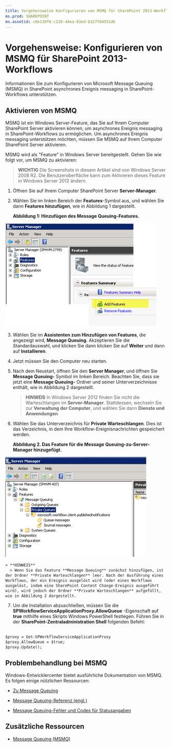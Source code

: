 ```yaml
---
title: Vorgehensweise Konfigurieren von MSMQ für SharePoint 2013-Workflows
ms.prod: SHAREPOINT
ms.assetid: c0e130f6-c210-44ea-83ed-b327f04551d6
---
```



# Vorgehensweise: Konfigurieren von MSMQ für SharePoint 2013-Workflows
Informationen Sie zum Konfigurieren von Microsoft Message Queuing (MSMQ) in SharePoint asynchrones Ereignis messaging in SharePoint-Workflows unterstützen.
## Aktivieren von MSMQ

MSMQ ist ein Windows Server-Feature, das Sie auf Ihrem Computer SharePoint Server aktivieren können, um asynchrones Ereignis messaging in SharePoint-Workflows zu ermöglichen. Um asynchrones Ereignis messaging unterstützen möchten, müssen Sie MSMQ auf Ihrem Computer SharePoint Server aktivieren.
  
    
    
MSMQ wird als "Feature" in Windows Server bereitgestellt. Gehen Sie wie folgt vor, um MSMQ zu aktivieren:
  
    
    

> **WICHTIG**
> Die Screenshots in diesem Artikel sind von Windows Server 2008 R2. Die Benutzeroberfläche kann zum Aktivieren dieses Feature in Windows Server 2012 ändern.
  
    
    


1. Öffnen Sie auf Ihrem Computer SharePoint Server **Server-Manager**.
    
  
2. Wählen Sie im linken Bereich der **Features**-Symbol aus, und wählen Sie dann **Features hinzufügen**, wie in Abbildung 1 dargestellt.
    
   **Abbildung 1: Hinzufügen des Message Queuing-Features.**

  

![Abbildung 1: Hinzufügen des Message Queuing-Features.](images/ng_MsmqFeature.png)
  

  

  
3. Wählen Sie im **Assistenten zum Hinzufügen von Features**, die angezeigt wird, **Message Queuing**. Akzeptieren Sie die Standardauswahl, und klicken Sie dann klicken Sie auf **Weiter** und dann auf **Installieren**.
    
  
4. Jetzt müssen Sie den Computer neu starten.
    
  
5. Nach dem Neustart, öffnen Sie den **Server Manager**, und öffnen Sie **Message Queuing-** Symbol im linken Bereich. Beachten Sie, dass sie jetzt eine **Message Queuing-** Ordner und seiner Unterverzeichnisse enthält, wie in Abbildung 2 dargestellt.
    
    > **HINWEIS**
      > In Windows Server 2012 finden Sie nicht die Warteschlangen im **Server-Manager**. Stattdessen, wechseln Sie zur **Verwaltung der Computer**, und wählen Sie dann **Dienste und Anwendungen**.
6. Wählen Sie das Unterverzeichnis für **Private Warteschlangen**. Dies ist das Verzeichnis, in dem Ihre Workflow-Ereignisnachrichten gespeichert werden.
    
   **Abbildung 2. Das Feature für die Message Queuing-zu-Server-Manager hinzugefügt.**

  

![Abbildung 2: Das Message Queuing-Feature hinzugefügt zu Ser](images/ng_MsmqQueues.png)
  

    
    
    
    > **HINWEIS**
      > Wenn Sie das Feature **Message Queuing** zunächst hinzufügen, ist der Ordner **Private Warteschlangen** leer. Nach der Ausführung eines Workflows, der ein Ereignis ausgelöst wird (oder eines Workflows ausgelöst, indem eine SharePoint Content Change-Ereignis ausgeführt wird), wird jedoch der Ordner **Private Warteschlangen** aufgefüllt, wie in Abbildung 2 dargestellt.
7. Um die Installation abzuschließen, müssen Sie die **SPWorkflowServiceApplicationProxy.AllowQueue** -Eigenschaft auf **true** mithilfe eines Skripts Windows PowerShell festlegen. Führen Sie in der **SharePoint-Zentraladministration Shell** folgenden Befehl:
    
  ```
  
$proxy = Get-SPWorkflowServiceApplicationProxy
$proxy.AllowQueue = $true;
$proxy.Update();

  ```


## Problembehandlung bei MSMQ

Windows-Entwicklercenter bietet ausführliche Dokumentation von MSMQ. Es folgen einige nützlichen Ressourcen:
  
    
    

-  [Zu Message Queuing](http://msdn.microsoft.com/en-us/library/windows/desktop/ms706032%28v=vs.85%29.aspx)
    
  
-  [Message Queuing-Referenz (engl.)](http://msdn.microsoft.com/en-us/library/windows/desktop/ms700112%28v=vs.85%29.aspx)
    
  
-  [Message Queuing-Fehler und Codes für Statusangaben](http://msdn.microsoft.com/en-us/library/windows/desktop/ms700106%28v=vs.85%29.aspx)
    
  

## Zusätzliche Ressourcen
<a name="bk_addresources"> </a>


-  [Message Queuing (MSMQ)](http://msdn.microsoft.com/en-us/library/windows/desktop/ms711472%28v=vs.85%29.aspx)
    
  

  
    
    

